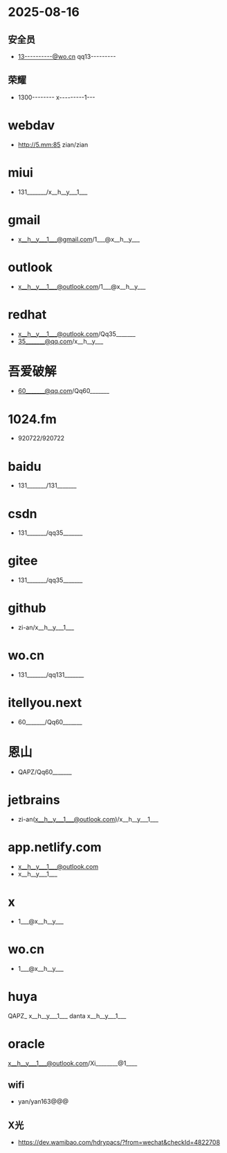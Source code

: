 # 2025-08-16

## 安全员 
- 13----------@wo.cn qq13---------

## 荣耀 
- 1300--------  x---------1---

# webdav
- http://5.mm:85 zian/zian

# miui
- 131_______/x__h__y___1___

# gmail
- x__h__y___1___@gmail.com/1___@x__h__y___

# outlook
- x__h__y___1___@outlook.com/1___@x__h__y___

# redhat
- x__h__y___1___@outlook.com/Qq35_______
- 35_______@qq.com/x__h__y___

# 吾爱破解
- 60_______@qq.com/Qq60_______

# 1024.fm
- 920722/920722

# baidu
- 131_______/131_______

# csdn
- 131_______/qq35_______

# gitee
- 131_______/qq35_______

# github
- zi-an/x__h__y___1___

# wo.cn
- 131_______/qq131_______

# itellyou.next
- 60_______/Qq60_______

# 恩山
- QAPZ/Qq60_______

# jetbrains
- zi-an(x__h__y___1___@outlook.com)/x__h__y___1___

# app.netlify.com
- x__h__y___1___@outlook.com
- x__h__y___1___

# x
- 1___@x__h__y___

# wo.cn
- 1___@x__h__y___

# huya
QAPZ_ x__h__y___1___
danta x__h__y___1___

# oracle 
x__h__y___1___@outlook.com/Xi________@1____


## wifi
- yan/yan163@@@

## X光
- https://dev.wamibao.com/hdrypacs/?from=wechat&checkId=4822708